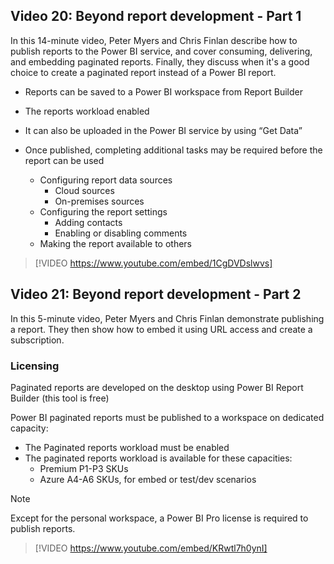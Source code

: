 ## Video 20: Beyond report development - Part 1
In this 14-minute video, Peter Myers and Chris Finlan describe how to publish reports to the Power BI service, and cover consuming, delivering, and embedding paginated reports. Finally, they discuss when it's a good choice to create a paginated report instead of a Power BI report.

- Reports can be saved to a Power BI workspace from Report Builder  
- The reports workload enabled  
- It can also be uploaded in the Power BI service by using “Get Data”  

- Once published, completing additional tasks may be required before the report can be used  
    - Configuring report data sources  
        - Cloud sources  
        - On-premises sources
    - Configuring the report settings  
        - Adding contacts  
        - Enabling or disabling comments  
    - Making the report available to others  

> [!VIDEO https://www.youtube.com/embed/1CgDVDslwvs]

## Video 21: Beyond report development - Part 2
In this 5-minute video, Peter Myers and Chris Finlan demonstrate publishing a report. They then show how to embed it using URL access and create a subscription.


### Licensing

Paginated reports are developed on the desktop using Power BI Report Builder (this tool is free) 

Power BI paginated reports must be published to a workspace on dedicated capacity:

- The Paginated reports workload must be enabled  
- The paginated reports workload is available for these capacities:  
    - Premium P1-P3 SKUs  
    - Azure A4-A6 SKUs, for embed or test/dev scenarios  


> [!NOTE]
> Except for the personal workspace, a Power BI Pro license is required to publish reports.


> [!VIDEO https://www.youtube.com/embed/KRwtl7h0ynI]
